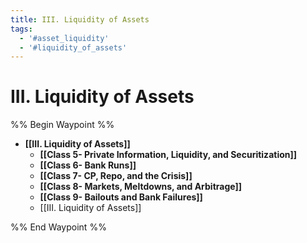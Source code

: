 ```yaml
---
title: III. Liquidity of Assets
tags:
  - '#asset_liquidity'
  - '#liquidity_of_assets'
---
```

# III. Liquidity of Assets
%% Begin Waypoint %%
- **[[III. Liquidity of Assets]]**
	- **[[Class 5- Private Information, Liquidity, and Securitization]]**
	- **[[Class 6- Bank Runs]]**
	- **[[Class 7- CP, Repo, and the Crisis]]**
	- **[[Class 8- Markets, Meltdowns, and Arbitrage]]**
	- **[[Class 9- Bailouts and Bank Failures]]**
	- [[III. Liquidity of Assets]]

%% End Waypoint %%
